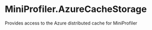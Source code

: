 MiniProfiler.AzureCacheStorage
==============================

Provides access to the Azure distributed cache for MiniProfiler